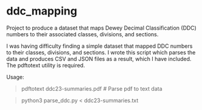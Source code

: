 # ddc_mapping
Project to produce a dataset that maps Dewey Decimal Classification (DDC) numbers to their associated classes, divisions, and sections.

I was having difficulty finding a simple dataset that mapped DDC numbers to their classes, divisions, and sections.  I wrote this script which parses the data and produces CSV and JSON files as a result, which I have included.  The pdftotext utility is required.

Usage:

> pdftotext ddc23-summaries.pdf   # Parse pdf to text data

> python3 parse_ddc.py < ddc23-summaries.txt
